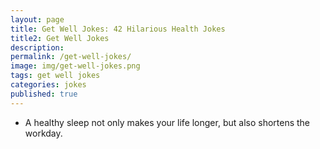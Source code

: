 ```yaml
---
layout: page
title: Get Well Jokes: 42 Hilarious Health Jokes
title2: Get Well Jokes
description:
permalink: /get-well-jokes/
image: img/get-well-jokes.png
tags: get well jokes
categories: jokes
published: true
---
```


<ul>
<li>A healthy sleep not only makes your life longer, but also shortens the workday.</li>


</ul>
